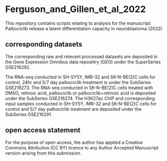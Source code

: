 # Ferguson_and_Gillen_et_al_2022
This repository contains scripts relating to analysis for the manuscript: Palbociclib release a latent differentiation capacity in neuroblastoma (2022)


## corresponding datasets

The corresponding raw and relevant processed datasets are deposited in the Gene Expression Omnibus data repositiry (GEO) under the SuperSeries GSE216292.

The RNA-seq conducted in SH-SY5Y, IMR-32 and SK-N-BE(2)C cells for control, 24hr and 5/7 day palbociclib treatment is under the SubSeries GSE219273.
The RNA-seq conducted in SK-N-BE(2)C cells treated with DMSO, retinoic acid, palbociclib or palbociclib+retinoic acid is deposited under the SubSeries GSE216274.
The H3K27ac ChIP and corresponding input samples conducted in SH-SY5Y, IMR-32 and SK-N-BE(2)C cells for control and 5/7 day palbociclib treatment are deposited under the SubSeries GSE216291.

## open access statement
For the purpose of open access, the author has applied a Creative Commons Attribution (CC BY) licence to any Author Accepted Manuscript version arising from this submission.
